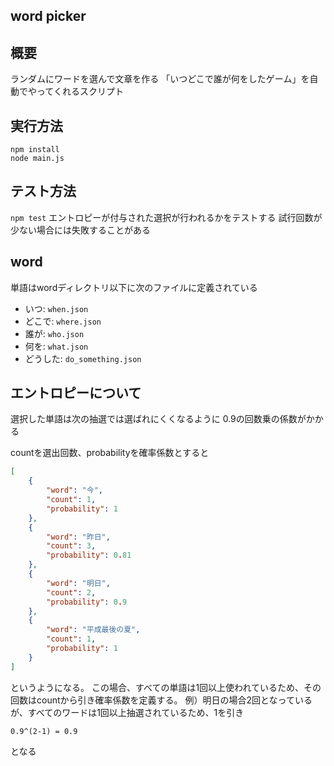 word picker
--

## 概要
ランダムにワードを選んで文章を作る
「いつどこで誰が何をしたゲーム」を自動でやってくれるスクリプト

## 実行方法
```
npm install
node main.js
```

## テスト方法
`npm test`
エントロピーが付与された選択が行われるかをテストする
試行回数が少ない場合には失敗することがある

## word
単語はwordディレクトリ以下に次のファイルに定義されている

* いつ: `when.json` 
* どこで: `where.json`
* 誰が: `who.json`
* 何を: `what.json`
* どうした: `do_something.json`

## エントロピーについて
選択した単語は次の抽選では選ばれにくくなるように
0.9の回数乗の係数がかかる

countを選出回数、probabilityを確率係数とすると
```json
[
    {
        "word": "今",
        "count": 1,
        "probability": 1
    },
    {
        "word": "昨日",
        "count": 3,
        "probability": 0.81
    },
    {
        "word": "明日",
        "count": 2,
        "probability": 0.9
    },
    {
        "word": "平成最後の夏",
        "count": 1,
        "probability": 1
    }
]
```
というようになる。
この場合、すべての単語は1回以上使われているため、その回数はcountから引き確率係数を定義する。
例）明日の場合2回となっているが、すべてのワードは1回以上抽選されているため、1を引き

`0.9^(2-1) = 0.9`

となる